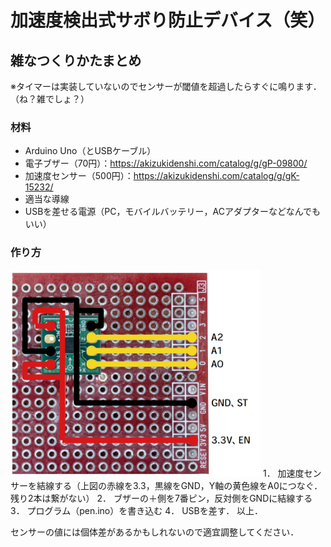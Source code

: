 # 加速度検出式サボり防止デバイス（笑）
## 雑なつくりかたまとめ
※タイマーは実装していないのでセンサーが閾値を超過したらすぐに鳴ります．（ね？雑でしょ？）

### 材料
* Arduino Uno（とUSBケーブル）  
* 電子ブザー（70円）：https://akizukidenshi.com/catalog/g/gP-09800/  
* 加速度センサー（500円）：https://akizukidenshi.com/catalog/g/gK-15232/  
* 適当な導線  
* USBを差せる電源（PC，モバイルバッテリー，ACアダプターなどなんでもいい）  

### 作り方
<img src="image.png" width=400px>
1． 加速度センサーを結線する（上図の赤線を3.3，黒線をGND，Y軸の黄色線をA0につなぐ．残り2本は繋がない）  
2． ブザーの＋側を7番ピン，反対側をGNDに結線する  
3． プログラム（pen.ino）を書き込む  
4． USBを差す．  
以上．  
  
センサーの値には個体差があるかもしれないので適宜調整してください．  

